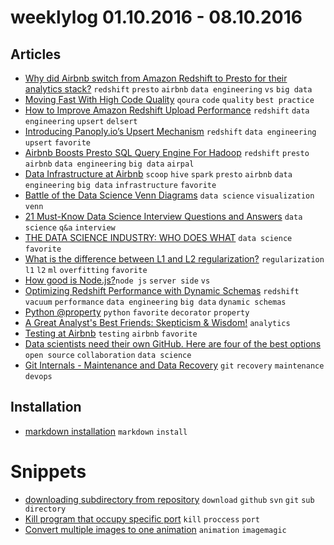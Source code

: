 # weeklylog 01.10.2016 - 08.10.2016

## Articles
- [Why did Airbnb switch from Amazon Redshift to Presto for their analytics stack?](https://www.quora.com/Why-did-Airbnb-switch-from-Amazon-Redshift-to-Presto-for-their-analytics-stack) `redshift` `presto` `airbnb` `data engineering` `vs` `big data`
- [Moving Fast With High Code Quality](https://engineering.quora.com/Moving-Fast-With-High-Code-Quality) `qoura` `code` `quality` `best practice`
- [How to Improve Amazon Redshift Upload Performance](https://www.flydata.com/blog/how-to-improve-amazon-redshift-upload-performance/) `redshift` `data engineering` `upsert` `delsert`
- [Introducing Panoply.io’s Upsert Mechanism](http://panoply.io/blog/introducing-panoplyios-upsert-mechanism/) `redshift` `data engineering` `upsert` `favorite`
- [Airbnb Boosts Presto SQL Query Engine For Hadoop](http://www.informationweek.com/big-data/big-data-analytics/airbnb-boosts-presto-sql-query-engine-for-hadoop/d/d-id/1319359) `redshift` `presto` `airbnb` `data engineering` `big data` `airpal`
- [Data Infrastructure at Airbnb](https://medium.com/airbnb-engineering/data-infrastructure-at-airbnb-8adfb34f169c#.p92v1xwo7) `scoop` `hive` `spark` `presto` `airbnb` `data engineering` `big data` `infrastructure` `favorite`
- [Battle of the Data Science Venn Diagrams](http://www.prooffreader.com/2016/09/battle-of-data-science-venn-diagrams.html?m=1) `data science` `visualization` `venn`
- [21 Must-Know Data Science Interview Questions and Answers](http://www.kdnuggets.com/2016/02/21-data-science-interview-questions-answers.html) `data science` `q&a` `interview`
- [THE DATA SCIENCE INDUSTRY: WHO DOES WHAT](http://101.datascience.community/2015/11/12/the-data-science-industry-who-does-what/) `data science` `favorite`
- [What is the difference between L1 and L2 regularization?](https://www.quora.com/What-is-the-difference-between-L1-and-L2-regularization) `regularization` `l1` `l2` `ml` `overfitting` `favorite`
- [How good is Node.js?](https://www.quora.com/How-good-is-Node-js/answer/Nick-Steele-7?srid=2tIm)`node js` `server side` `vs` 
- [Optimizing Redshift Performance with Dynamic Schemas](https://amplitude.com/blog/2015/06/05/optimizing-redshift-performance-with-dynamic-schemas/) `redshift` `vacuum` `performance` `data engineering` `big data` `dynamic schemas`
- [Python @property](http://www.programiz.com/python-programming/property) `python` `favorite` `decorator` `property`
- [A Great Analyst's Best Friends: Skepticism & Wisdom!](http://www.kaushik.net/avinash/great-analyst-skills-skepticism-wisdom/) `analytics` 
- [Testing at Airbnb](http://nerds.airbnb.com/testing-at-airbnb/) `testing` `airbnb` `favorite`
- [Data scientists need their own GitHub. Here are four of the best options](http://venturebeat.com/2014/04/01/data-scientists-need-their-own-github-here-are-four-of-the-best/) `open source` `collaboration` `data science`
- [Git Internals - Maintenance and Data Recovery](https://git-scm.com/book/en/v2/Git-Internals-Maintenance-and-Data-Recovery) `git` `recovery` `maintenance` `devops`


## Installation
- [markdown installation](http://macdown.uranusjr.com/) `markdown` `install`


# Snippets
- [downloading subdirectory from repository](https://gist.github.com/eyaltrabelsi/0612e701edcf58e2371bda8cab0c985f) `download` `github` `svn` `git` `sub directory`
- [Kill program that occupy specific port](https://gist.github.com/eyaltrabelsi/772f58e871ebc52bde9eeccbc75ea40c) `kill` `proccess` `port`
- [Convert multiple images to one animation](https://gist.github.com/eyaltrabelsi/419698e61d7ded156945cb72ec325231) `animation` `imagemagic` 
 